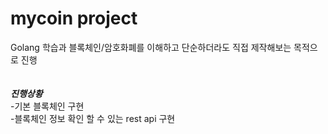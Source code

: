 # mycoin project
Golang 학습과 블록체인/암호화폐를 이해하고 단순하더라도 직접 제작해보는 목적으로 진행
<br><br><br>
***진행상황***<br>
-기본 블록체인 구현<br>
-블록체인 정보 확인 할 수 있는 rest api 구현<br>
